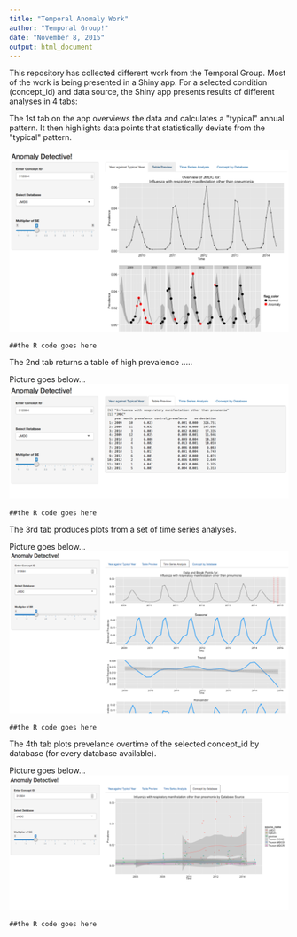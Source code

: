 ```yaml
---
title: "Temporal Anomaly Work"
author: "Temporal Group!"
date: "November 8, 2015"
output: html_document
---
```


This repository has collected different work from the Temporal Group. Most of the work is being presented in a Shiny app. For a selected condition (concept_id) and data source, the Shiny app presents results of different analyses in 4 tabs:

The 1st tab on the app overviews the data and calculates a "typical" annual pattern. It then highlights data points that statistically deviate from the "typical" pattern.

![tab 1](https://github.com/alexperrone/dqcdm-temporal/blob/master/img/screenshot-03.png)

```{r}
##the R code goes here
```

The 2nd tab returns a table of high prevalence .....

Picture goes below...
![tab 2](https://github.com/alexperrone/dqcdm-temporal/blob/master/img/screenshot-04.png)

```{r}
##the R code goes here
```

The 3rd tab produces plots from a set of time series analyses. 

Picture goes below...
![tab 3](https://github.com/alexperrone/dqcdm-temporal/blob/master/img/screenshot-07.png)

```{r}
##the R code goes here
```

The 4th tab plots prevelance overtime of the selected concept_id by database (for every database available).  

Picture goes below...
![tab 4](https://github.com/alexperrone/dqcdm-temporal/blob/master/img/screenshot-08.png)

```{r}
##the R code goes here
```
